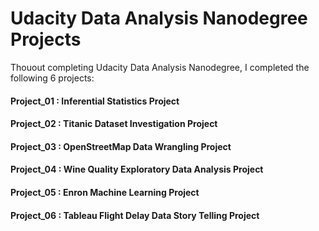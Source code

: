 # Udacity Data Analysis Nanodegree Projects 

Thouout completing Udacity Data Analysis Nanodegree, I completed the following 6 projects:

#### Project_01 : Inferential Statistics Project

#### Project_02 : Titanic Dataset Investigation Project 

#### Project_03 : OpenStreetMap Data Wrangling Project

#### Project_04 : Wine Quality Exploratory Data Analysis Project

#### Project_05 : Enron Machine Learning Project

#### Project_06 : Tableau Flight Delay Data Story Telling Project



